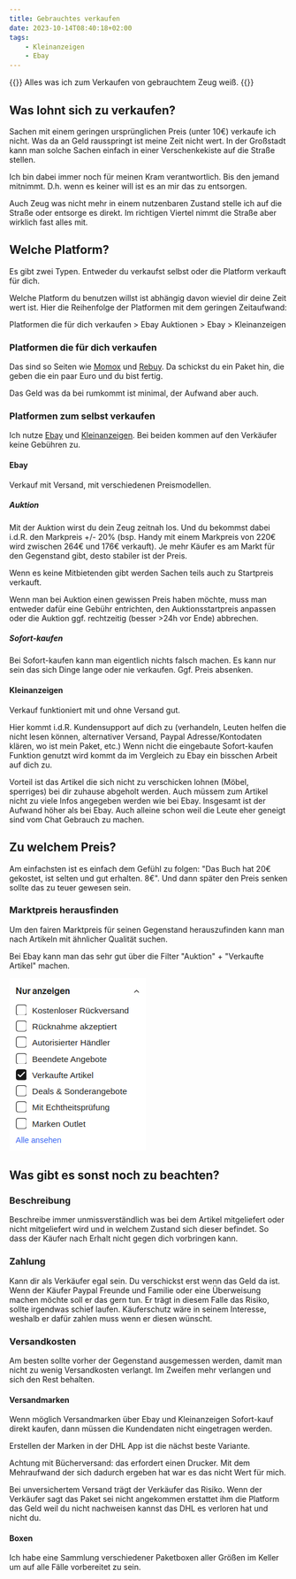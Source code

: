 ```yaml
---
title: Gebrauchtes verkaufen
date: 2023-10-14T08:40:18+02:00
tags:
    - Kleinanzeigen
    - Ebay
---
```


{{<lead>}}
Alles was ich zum Verkaufen von gebrauchtem Zeug weiß.
{{</lead>}}

## Was lohnt sich zu verkaufen?

Sachen mit einem geringen ursprünglichen Preis (unter 10€) verkaufe ich nicht.
Was da an Geld rausspringt ist meine Zeit nicht wert.
In der Großstadt kann man solche Sachen einfach in einer Verschenkekiste auf die
Straße stellen.

Ich bin dabei immer noch für meinen Kram verantwortlich. Bis den jemand mitnimmt.
D.h. wenn es keiner will ist es an mir das zu entsorgen.

Auch Zeug was nicht mehr in einem nutzenbaren Zustand stelle ich auf die Straße oder
entsorge es direkt. Im richtigen Viertel nimmt die Straße aber wirklich fast alles mit.

## Welche Platform?

Es gibt zwei Typen. Entweder du verkaufst selbst oder die Platform verkauft für
dich.

Welche Platform du benutzen willst ist abhängig davon wieviel dir deine Zeit
wert ist. Hier die Reihenfolge der Platformen mit dem geringen Zeitaufwand:

Platformen die für dich verkaufen > Ebay Auktionen > Ebay > Kleinanzeigen

### Platformen die für dich verkaufen

Das sind so Seiten wie [Momox](https://www.momox.de) und [Rebuy](https://www.rebuy.de/verkaufen).
Da schickst du ein Paket hin, die geben die ein paar Euro und du bist fertig.

Das Geld was da bei rumkommt ist minimal, der Aufwand aber auch.

### Platformen zum selbst verkaufen

Ich nutze [Ebay](https://www.ebay.de/) und [Kleinanzeigen](https://www.kleinanzeigen.de/).
Bei beiden kommen auf den Verkäufer keine Gebühren zu.

#### Ebay

Verkauf mit Versand, mit verschiedenen Preismodellen.

##### Auktion

Mit der Auktion wirst du dein Zeug zeitnah los.
Und du bekommst dabei i.d.R. den Markpreis +/- 20%
(bsp. Handy mit einem Markpreis von 220€ wird zwischen 264€ und 176€ verkauft).
Je mehr Käufer es am Markt für den Gegenstand gibt, desto stabiler ist der
Preis.

Wenn es keine Mitbietenden gibt werden Sachen teils auch zu Startpreis verkauft.

Wenn man bei Auktion einen gewissen Preis haben möchte, muss man entweder dafür
eine Gebühr entrichten, den Auktionsstartpreis anpassen oder
die Auktion ggf. rechtzeitig (besser >24h vor Ende) abbrechen.

##### Sofort-kaufen

Bei Sofort-kaufen kann man eigentlich nichts falsch machen.
Es kann nur sein das sich Dinge lange oder nie verkaufen. Ggf. Preis absenken.

#### Kleinanzeigen

Verkauf funktioniert mit und ohne Versand gut.

Hier kommt i.d.R. Kundensupport auf dich zu (verhandeln, Leuten helfen die
nicht lesen können, alternativer Versand, Paypal Adresse/Kontodaten klären,
wo ist mein Paket, etc.)
Wenn nicht die eingebaute Sofort-kaufen Funktion genutzt wird kommt da im
Vergleich zu Ebay ein bisschen Arbeit auf dich zu.

Vorteil ist das Artikel die sich nicht zu verschicken lohnen (Möbel, sperriges)
bei dir zuhause abgeholt werden. Auch müssem zum Artikel nicht zu viele Infos
angegeben werden wie bei Ebay. Insgesamt ist der Aufwand höher als bei Ebay.
Auch alleine schon weil die Leute eher geneigt sind vom Chat Gebrauch zu machen.

## Zu welchem Preis?

Am einfachsten ist es einfach dem Gefühl zu folgen: "Das Buch hat 20€ gekostet,
ist selten und gut erhalten. 8€". Und dann später den Preis senken sollte das zu
teuer gewesen sein.

### Marktpreis herausfinden

Um den fairen Marktpreis für seinen Gegenstand herauszufinden kann man nach
Artikeln mit ähnlicher Qualität suchen.

Bei Ebay kann man das sehr gut über die Filter "Auktion" + "Verkaufte Artikel"
machen.

![Verkaufte Artikel Filter](verkaufte-artikel.png "Nach verkauften Artikeln filtern")

## Was gibt es sonst noch zu beachten?

### Beschreibung

Beschreibe immer unmissverständlich was bei dem Artikel mitgeliefert oder nicht
mitgeliefert wird und in welchem Zustand sich dieser befindet. So dass der
Käufer nach Erhalt nicht gegen dich vorbringen kann.

### Zahlung

Kann dir als Verkäufer egal sein. Du verschickst erst wenn das Geld da ist.
Wenn der Käufer Paypal Freunde und Familie oder eine Überweisung machen möchte
soll er das gern tun. Er trägt in diesem Falle das Risiko, sollte irgendwas
schief laufen. Käuferschutz wäre in seinem Interesse, weshalb er dafür zahlen
muss wenn er diesen wünscht.

### Versandkosten

Am besten sollte vorher der Gegenstand ausgemessen werden, damit man nicht zu
wenig Versandkosten verlangt. Im Zweifen mehr verlangen und sich den Rest
behalten.

#### Versandmarken

Wenn möglich Versandmarken über Ebay und Kleinanzeigen Sofort-kauf direkt
kaufen, dann müssen die Kundendaten nicht eingetragen werden.

Erstellen der Marken in der DHL App ist die nächst beste Variante.

Achtung mit Bücherversand: das erfordert einen Drucker. Mit dem Mehraufwand der
sich dadurch ergeben hat war es das nicht Wert für mich.

Bei unversichertem Versand trägt der Verkäufer das Risiko. Wenn der Verkäufer
sagt das Paket sei nicht angekommen erstattet ihm die Platform das Geld weil du
nicht nachweisen kannst das DHL es verloren hat und nicht du.

#### Boxen

Ich habe eine Sammlung verschiedener Paketboxen aller Größen im Keller um auf
alle Fälle vorbereitet zu sein.
